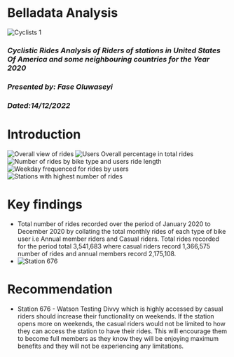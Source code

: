 
# Belladata Analysis
![Cyclists 1](https://github.com/SEYI-FASE/Belladata/assets/134503256/860a78fe-6447-4bff-93ee-d58304c72757)

### *Cyclistic Rides Analysis of Riders of stations in United States Of America and some neighbouring countries for the Year 2020*
### *Presented by: Fase Oluwaseyi*
### *Dated:14/12/2022*

# Introduction 
![Overall view of rides](https://github.com/SEYI-FASE/Belladata/assets/134503256/27dbe062-9763-487c-b168-57a8e4e49cf7)
![Users Overall percentage in total rides](https://github.com/SEYI-FASE/Belladata/assets/134503256/88cfc3c4-4e11-4bc0-bfe9-e64042946726)
![Number of rides by bike type and users ride length  ](https://github.com/SEYI-FASE/Belladata/assets/134503256/5cc14c74-1b1d-411b-9a7c-e7ae0ee1ec9a)
![Weekday frequenced for rides by users ](https://github.com/SEYI-FASE/Belladata/assets/134503256/55ce44d4-a0ae-4f07-978f-9e4455873ad0)
![Stations with highest number of rides ](https://github.com/SEYI-FASE/Belladata/assets/134503256/949bd393-a8eb-447d-bbf3-1975defa436d)

# Key findings
* Total number of rides recorded over the period of January 2020 to December 2020 by collating the total monthly rides of each type of bike user i.e Annual member riders and Casual riders. Total rides recorded for the period total 3,541,683 where casual riders record 1,366,575 number of rides and annual members record 2,175,108.
* ![Station 676 ](https://github.com/SEYI-FASE/Belladata/assets/134503256/3741ef23-c59b-47ce-aeb3-ba21e369f218)

# Recommendation
* Station 676 - Watson Testing Divvy which is highly accessed by casual riders should increase their functionality on weekends. If the station opens more on weekends, the casual riders would not be limited to how they can access the station to have their rides. This will encourage them to become full members as they know they will be enjoying maximum benefits and they will not be experiencing any limitations.
